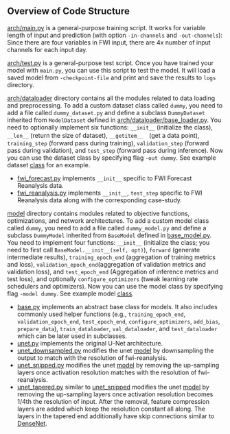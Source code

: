 ## Overview of Code Structure
[arch/main.py](arch/main.py) is a general-purpose training script. It works for variable length of input and prediction (with option `-in-channels` and `-out-channels`): Since there are four variables in FWI input, there are 4x number of input channels for each input day.

[arch/test.py](arch/test.py) is a general-purpose test script. Once you have trained your model with `main.py`, you can use this script to test the model. It will load a saved model from `-checkpoint-file` and print and save the results to `logs` directory.


[arch/dataloader](arch/dataloader) directory contains all the modules related to data loading and preprocessing. To add a custom dataset class called `dummy`, you need to add a file called `dummy_dataset.py` and define a subclass `DummyDataset` inherited from `ModelDataset` defined in [arch/dataloader/base_loader.py](arch/dataloader/base_loader.py). You need to optionally implement six functions: `__init__` (initialize the class), `__len__` (return the size of dataset), `__getitem__`　(get a data point), `training_step` (forward pass during training), `validation_step` (forward pass during validation), and `test_step` (forward pass during inference). Now you can use the dataset class by specifying flag `-out dummy`. See example dataset [class](arch/dataloader/fwi_reanalysis.py) for an example.

* [fwi_forecast.py](arch/dataloader/fwi_forecast.py) implements `__init__` specific to FWI Forecast Reanalysis data.
* [fwi_reanalysis.py](arch/dataloader/fwi_reanalysis.py) implements `__init__`, `test_step` specific to FWI Reanalysis data along with the corresponding case-study.


[model](arch/model) directory contains modules related to objective functions, optimizations, and network architectures. To add a custom model class called `dummy`, you need to add a file called `dummy_model.py` and define a subclass `DummyModel` inherited from `BaseModel` defined in [base_model.py](arch/model/base_model.py). You need to implement four functions: `__init__` (initialize the class; you need to first call `BaseModel.__init__(self, opt)`), `forward` (generate intermediate results), `training_epoch_end` (aggregation of training metrics and loss), `validation_epoch_end`(aggregation of validation metrics and validation loss), and `test_epoch_end` (Aggregation of inference metrics and test loss), and optionally `configure_optimizers` (tweak learning rate schedulers and optimizers). Now you can use the model class by specifying flag `-model dummy`. See example model [class](arch/model/unet.py).

* [base.py](arch/model/base.py) implements an abstract base class for models. It also includes commonly used helper functions (e.g., `training_epoch_end`, `validation_epoch_end`, `test_epoch_end`, `configure_optimizers`, `add_bias`, `prepare_data`), `train_dataloader`, `val_dataloader`, and `test_dataloader` which can be later used in subclasses.
* [unet.py](arch/model/unet.py) implements the original U-Net architecture.
* [unet_downsampled.py](arch/model/unet_downsampled.py) modifies the unet [model](arch/model/unet.py) by downsampling the output to match with the resolution of fwi-reanalysis.
* [unet_snipped.py](arch/model/unet_lite.py) modifies the unet [model](arch/model/unet.py) by removing the up-sampling layers once activation resolution matches with the resolution of fwi-reanalysis.
* [unet_tapered.py](arch/model/unet_tapered.py) similar to [unet_snipped](arch/model/unet_lite.py) modifies the unet [model](arch/model/unet.py) by removing the up-sampling layers once activation resolution becomes 1/4th the resolution of input. After the removal, feature compression layers are added which keep the resolution constant all along. The layers in the tapered end additionally have skip connections similar to [DenseNet](https://arxiv.org/abs/1608.06993).
